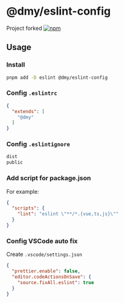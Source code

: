 # @dmy/eslint-config

Project forked [![npm](https://img.shields.io/npm/v/@dmy/eslint-config)](https://npmjs.com/package/@antfu/eslint-config)

## Usage

### Install

```bash
pnpm add -D eslint @dmy/eslint-config
```

### Config `.eslintrc`

```json
{
  "extends": [
    "@dmy"
  ]
}
```

### Config `.eslintignore`

```txt
dist
public
```

### Add script for package.json

For example:

```json
{
  "scripts": {
    "lint": "eslint \"**/*.{vue,ts,js}\""
  }
}
```

### Config VSCode auto fix

Create `.vscode/settings.json`

```json
{
  "prettier.enable": false,
  "editor.codeActionsOnSave": {
    "source.fixAll.eslint": true
  }
}
```

